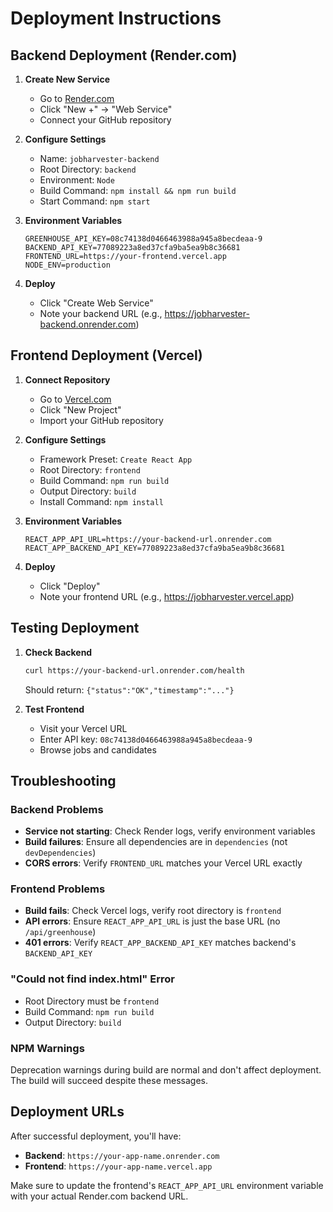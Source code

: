 # Deployment Instructions

## Backend Deployment (Render.com)

1. **Create New Service**
   - Go to [Render.com](https://render.com)
   - Click "New +" → "Web Service"
   - Connect your GitHub repository

2. **Configure Settings**
   - Name: `jobharvester-backend`
   - Root Directory: `backend`
   - Environment: `Node`
   - Build Command: `npm install && npm run build`
   - Start Command: `npm start`

3. **Environment Variables**
   ```
   GREENHOUSE_API_KEY=08c74138d0466463988a945a8becdeaa-9
   BACKEND_API_KEY=77089223a8ed37cfa9ba5ea9b8c36681
   FRONTEND_URL=https://your-frontend.vercel.app
   NODE_ENV=production
   ```

4. **Deploy**
   - Click "Create Web Service"
   - Note your backend URL (e.g., https://jobharvester-backend.onrender.com)

## Frontend Deployment (Vercel)

1. **Connect Repository**
   - Go to [Vercel.com](https://vercel.com)
   - Click "New Project"
   - Import your GitHub repository

2. **Configure Settings**
   - Framework Preset: `Create React App`
   - Root Directory: `frontend`
   - Build Command: `npm run build`
   - Output Directory: `build`
   - Install Command: `npm install`

3. **Environment Variables**
   ```
   REACT_APP_API_URL=https://your-backend-url.onrender.com
   REACT_APP_BACKEND_API_KEY=77089223a8ed37cfa9ba5ea9b8c36681
   ```

4. **Deploy**
   - Click "Deploy"
   - Note your frontend URL (e.g., https://jobharvester.vercel.app)

## Testing Deployment

1. **Check Backend**
   ```bash
   curl https://your-backend-url.onrender.com/health
   ```
   Should return: `{"status":"OK","timestamp":"..."}`

2. **Test Frontend**
   - Visit your Vercel URL
   - Enter API key: `08c74138d0466463988a945a8becdeaa-9`
   - Browse jobs and candidates

## Troubleshooting

### Backend Problems
- **Service not starting**: Check Render logs, verify environment variables
- **Build failures**: Ensure all dependencies are in `dependencies` (not `devDependencies`)
- **CORS errors**: Verify `FRONTEND_URL` matches your Vercel URL exactly

### Frontend Problems
- **Build fails**: Check Vercel logs, verify root directory is `frontend`
- **API errors**: Ensure `REACT_APP_API_URL` is just the base URL (no `/api/greenhouse`)
- **401 errors**: Verify `REACT_APP_BACKEND_API_KEY` matches backend's `BACKEND_API_KEY`

### "Could not find index.html" Error
- Root Directory must be `frontend`
- Build Command: `npm run build`
- Output Directory: `build`

### NPM Warnings
Deprecation warnings during build are normal and don't affect deployment. The build will succeed despite these messages.

## Deployment URLs

After successful deployment, you'll have:
- **Backend**: `https://your-app-name.onrender.com`
- **Frontend**: `https://your-app-name.vercel.app`

Make sure to update the frontend's `REACT_APP_API_URL` environment variable with your actual Render.com backend URL.
